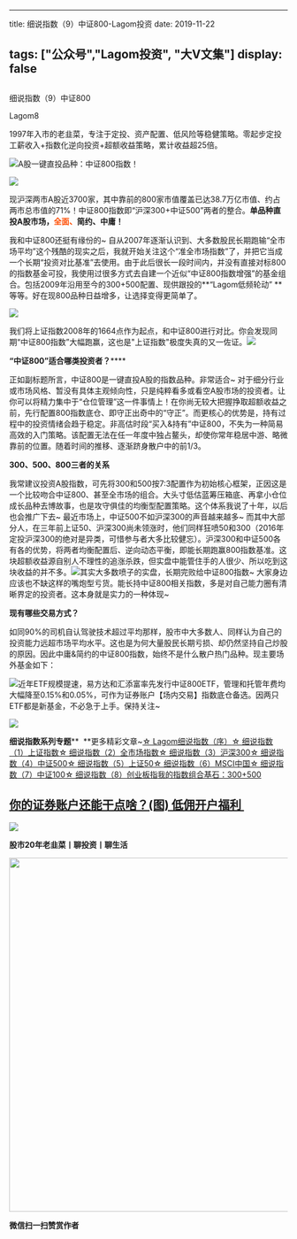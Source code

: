 
---
title:   细说指数（9）中证800-Lagom投资
date: 2019-11-22

tags: ["公众号","Lagom投资", "大V文集"]
display: false
---


## 



细说指数（9）中证800




Lagom8




1997年入市的老韭菜，专注于定投、资产配置、低风险等稳健策略。零起步定投工薪收入+指数化逆向投资+超额收益策略，累计收益超25倍。


<img src="https://mmbiz.qpic.cn/mmbiz_png/ZB4WjgjLjJW3KtDibicU3BB1HNQ9lDS2M5oGRnchkNPRzYsc0Ua6CIu7rZH3vAficcBEPYHU9ZTPqkic1sicT8CaxQQ/640?wx_fmt=png" data-type="png" class="" data-ratio="0.05776173285198556" data-w="554"/>A股一键直投品种：中证800指数！

<img class="rich_pages" data-ratio="0.5989847715736041" data-s="300,640" src="https://mmbiz.qpic.cn/mmbiz_png/ZB4WjgjLjJWauAMEYLWgibFibPiarcPA2A73FLbic3IwibOhtCaRZ12u1IolLWibP8BXZBjmCBhXLUTS7wibeAuRKonkg/640?wx_fmt=png" data-type="png" data-w="591" style=""/>

现沪深两市A股近3700家，其中靠前的800家市值覆盖已达38.7万亿市值、约占两市总市值的71%！中证800指数即“沪深300+中证500”两者的整合。**单品种直投A股市场，<strong style="color: rgb(255, 76, 0);">全面、**</strong>**简约、中庸！**

我和中证800还挺有缘份的~ 自从2007年逐渐认识到、大多数股民长期跑输“全市场平均”这个残酷的现实之后，我就开始关注这个“准全市场指数”了，并把它当成一个长期“投资对比基准”去使用。由于此后很长一段时间内，并没有直接对标800的指数基金可投，我使用过很多方式去自建一个近似“中证800指数增强”的基金组合。包括2009年沿用至今的300+500配置、现供跟投的**“Lagom低频轮动”&nbsp;**等等。好在现800品种日益增多，让选择变得更简单了。

<img class="rich_pages" data-ratio="0.5094850948509485" data-s="300,640" src="https://mmbiz.qpic.cn/mmbiz_png/ZB4WjgjLjJWauAMEYLWgibFibPiarcPA2A75mExps4BgVichv37Zxoz5csOcxLXFznXibGFhcjiaeI2f9qs2HJ21hz9Q/640?wx_fmt=png" data-type="png" data-w="738" style=""/>

我们将上证指数2008年的1664点作为起点，和中证800进行对比。你会发现同期“中证800指数”大幅跑赢，这也是"上证指数"极度失真的又一佐证。<img src="https://mmbiz.qpic.cn/mmbiz_png/ZB4WjgjLjJW3KtDibicU3BB1HNQ9lDS2M5oGRnchkNPRzYsc0Ua6CIu7rZH3vAficcBEPYHU9ZTPqkic1sicT8CaxQQ/640?wx_fmt=png" data-type="png" class="" data-ratio="0.05776173285198556" data-w="554"/>



**“中证800”适合哪类投资者？******

正如副标题所言，中证800是一键直投A股的指数品种。非常适合~ 对于细分行业或市场风格、暂没有具体主观倾向性，只是纯粹看多或看空A股市场的投资者。让你可以将精力集中于“仓位管理”这一件事情上！在你尚无较大把握挣取超额收益之前，先行配置800指数底仓、即守正出奇中的“守正”。而更核心的优势是，持有过程中的投资情绪会趋于稳定。非高估时段“买入&amp;持有”中证800，不失为一种简易高效的入门策略。该配置无法在任一年度中独占鳌头，却使你常年稳居中游、略微靠前的位置。随着时间的推移、逐渐跻身散户中的前1/3。

**300、500、800三者的关系**

我常建议投资A股指数，可先将300和500按7:3配置作为初始核心框架，正因这是一个比较吻合中证800、甚至全市场的组合。大头寸低估蓝筹压箱底、再拿小仓位成长品种去博故事，也是攻守俱佳的均衡型配置策略。这个体系我说了十年，以后也会推广下去~&nbsp;最近市场上，中证500不如沪深300的声音越来越多~ 而其中大部分人，在三年前上证50、沪深300尚未领涨时，他们同样狂喷50和300（2016年定投沪深300的绝对是异类，可惜参与者大多比较健忘）。沪深300和中证500各有各的优势，将两者均衡配置后、逆向动态平衡，即能长期跑赢800指数基准。这块超额收益源自别人不理性的追涨杀跌，但实盘中能管住手的人很少、所以吃到这块收益的并不多。<img class="rich_pages" data-ratio="0.2879746835443038" data-s="300,640" src="https://mmbiz.qpic.cn/mmbiz_png/ZB4WjgjLjJX4WLAHXncP6xCDe47aZ49Up9NNf4AukiaibBYXuia0PcMAice3zqRibOicEr4na81XJTGXFNeqfMHWB0FQ/640?wx_fmt=png" data-type="png" data-w="632" style="text-align: center;"/>其实大多数喷子的实盘，长期完败给中证800指数~ 大家身边应该也不缺这样的嘴炮型亏货。能长持中证800相关指数，多是对自己能力圈有清晰界定的投资者。这本身就是实力的一种体现~

**现有哪些交易方式？**

如同90%的司机自认驾驶技术超过平均那样，股市中大多数人、同样认为自己的投资能力远超市场平均水平。这也是为何大量股民长期亏损、却仍然坚持自己炒股的原因。因此中庸&amp;简约的中证800指数，始终不是什么散户热门品种。现主要场外基金如下：

<img class="rich_pages" data-ratio="0.34988179669030733" data-s="300,640" src="https://mmbiz.qpic.cn/mmbiz_png/ZB4WjgjLjJWauAMEYLWgibFibPiarcPA2A7ibg5UJJpgnpq9dIc7l0ibSzJNL4uVDuSCiaxibm1EMaoMiaBOYTZXUHiaCvg/640?wx_fmt=png" data-type="png" data-w="423" style=""/>近年ETF规模提速，易方达和汇添富率先发行中证800ETF，管理和托管年费均大幅降至0.15%和0.05%，可作为证券账户【场内交易】指数底仓备选。因两只ETF都是新基金，不必急于上手。保持关注~

<img class="rich_pages" data-ratio="0.19525065963060687" data-s="300,640" src="https://mmbiz.qpic.cn/mmbiz_png/ZB4WjgjLjJWauAMEYLWgibFibPiarcPA2A7IozenDquHm4UYhozicTjskl3Dt4ASga1BnG789xUH3faEBhNtcAMOnw/640?wx_fmt=png" data-type="png" data-w="379" style=""/>





**细说指数系列专题****&nbsp;&nbsp;**更多精彩文章~[☆ Lagom细说指数（序）](http://mp.weixin.qq.com/s?__biz=MzI3MDQ2NjY2Mw==&amp;mid=2247484133&amp;idx=1&amp;sn=16b9949c64256126b5b5044fb814f82b&amp;chksm=ead1e9eddda660fbbd651c32198faa47fd29ecd99f451da4c6570221456dd6d30c52c9afb114&amp;scene=21#wechat_redirect)[☆ 细说指数（1）上证指数](http://mp.weixin.qq.com/s?__biz=MzI3MDQ2NjY2Mw==&amp;mid=2247484179&amp;idx=1&amp;sn=b3b332ad9e177b14fa171d39e325f48f&amp;chksm=ead1e81bdda6610d6451f74405c5eecb7e099188d16a664c767173aaf281e5eafdf8dd614094&amp;scene=21#wechat_redirect)[☆ 细说指数（2）全市场指数](http://mp.weixin.qq.com/s?__biz=MzI3MDQ2NjY2Mw==&amp;mid=2247484194&amp;idx=1&amp;sn=dca8a168a491f9b7f7da636b680b0e7c&amp;chksm=ead1e82adda6613c9b51e701b8c5707614407bc34c2c1cd7519a17df27157aaac8f9382ae3b5&amp;scene=21#wechat_redirect)[☆ 细说指数（3）沪深300](http://mp.weixin.qq.com/s?__biz=MzI3MDQ2NjY2Mw==&amp;mid=2247484228&amp;idx=1&amp;sn=75bc9fa86ebd8419eec55d88d31bb08e&amp;chksm=ead1e84cdda6615a618b2ee2337a428b5ebf9baf9d8fd9f2e544e93a2d3e7cd0242806522e27&amp;scene=21#wechat_redirect)[☆ 细说指数（4）中证500](http://mp.weixin.qq.com/s?__biz=MzI3MDQ2NjY2Mw==&amp;mid=2247484300&amp;idx=1&amp;sn=d6e3a44c761d742da9be62a7082481ff&amp;chksm=ead1e884dda66192bfe3d4313940d49a427f73e6c242e6fc7d76c519b5c9047f2f3ba5b8dbd5&amp;scene=21#wechat_redirect)[☆ 细说指数（5）上证50](http://mp.weixin.qq.com/s?__biz=MzI3MDQ2NjY2Mw==&amp;mid=2247484354&amp;idx=1&amp;sn=48ab55984587fb1cca589a498ece96c2&amp;chksm=ead1e8cadda661dcfce1c0cf2a6fd723ac55c185fadba53902f2f9479ee6e8a0bf4e70cfd546&amp;scene=21#wechat_redirect)[☆ 细说指数（6）MSCI中国](http://mp.weixin.qq.com/s?__biz=MzI3MDQ2NjY2Mw==&amp;mid=2247484412&amp;idx=1&amp;sn=e6dc07b8fe7c4937929449a18708a1b0&amp;chksm=ead1e8f4dda661e2ff52559da8a2ddeef0b51572927ec996b9cf802e5b74d98144bbe15de9f5&amp;scene=21#wechat_redirect)[☆ 细说指数（7）中证100](http://mp.weixin.qq.com/s?__biz=MzI3MDQ2NjY2Mw==&amp;mid=2247484447&amp;idx=1&amp;sn=1b494b1314d5ed7ecd12a1f750942e37&amp;chksm=ead1ef17dda66601f60b01bd0c1dfa2c1b7be5d9d8f7382d47a64f1143036c663f9ceff05b82&amp;scene=21#wechat_redirect)[☆ 细说指数（8）创业板指](http://mp.weixin.qq.com/s?__biz=MzI3MDQ2NjY2Mw==&amp;mid=2247484467&amp;idx=1&amp;sn=29c14b53397aa0f25f6c93c2eff7ffb4&amp;chksm=ead1ef3bdda6662d6bf397205e838bcd0d55dc9a4aa505da16ae01b9a45b575d33b8a537068d&amp;scene=21#wechat_redirect)[我的指数组合基石：300+500](http://mp.weixin.qq.com/s?__biz=MzI3MDQ2NjY2Mw==&amp;mid=2247483922&amp;idx=1&amp;sn=05d0b20b73c6fef08d7642caeafd3de5&amp;chksm=ead1e91adda6600c4aac8b9f32f9bdcd055974b0417983b6bb7823e81adc68e57b4f18f7ca03&amp;scene=21#wechat_redirect)

## [你的证券账户还能干点啥？](http://mp.weixin.qq.com/s?__biz=MzI3MDQ2NjY2Mw==&amp;mid=2247484436&amp;idx=1&amp;sn=447c53eee64b6bd2994f82cd5683da43&amp;chksm=ead1ef1cdda6660a355068eb522506ed75da191de30e412df963b73be495e2152bac41966011&amp;scene=21#wechat_redirect)[](http://mp.weixin.qq.com/s?__biz=MzI3MDQ2NjY2Mw==&amp;mid=2247484436&amp;idx=1&amp;sn=447c53eee64b6bd2994f82cd5683da43&amp;chksm=ead1ef1cdda6660a355068eb522506ed75da191de30e412df963b73be495e2152bac41966011&amp;scene=21#wechat_redirect)[(图)&nbsp;低佣开户福利&nbsp;](http://mp.weixin.qq.com/s?__biz=MzI3MDQ2NjY2Mw==&amp;mid=2247484436&amp;idx=1&amp;sn=447c53eee64b6bd2994f82cd5683da43&amp;chksm=ead1ef1cdda6660a355068eb522506ed75da191de30e412df963b73be495e2152bac41966011&amp;scene=21#wechat_redirect)

<img src="https://mmbiz.qpic.cn/mmbiz_png/ZB4WjgjLjJW3KtDibicU3BB1HNQ9lDS2M5oGRnchkNPRzYsc0Ua6CIu7rZH3vAficcBEPYHU9ZTPqkic1sicT8CaxQQ/640?wx_fmt=png" data-type="png" class="" data-ratio="0.05776173285198556" data-w="554"/>

**股市20年老韭菜丨聊投资丨聊生活**

<img data-type="png" class="" data-ratio="0.390625" data-w="640" src="https://mmbiz.qpic.cn/mmbiz_png/ZB4WjgjLjJW3KtDibicU3BB1HNQ9lDS2M5AHEoeiaz0dQ4NfIRjBMuXvyJn8dXWm7ftklb0xqheiaMia0zbkyMJiaKzA/640?wx_fmt=png" style="box-sizing: border-box !important;overflow-wrap: break-word !important;visibility: visible !important;width: 640px !important;"/>


**微信扫一扫赞赏作者**
















